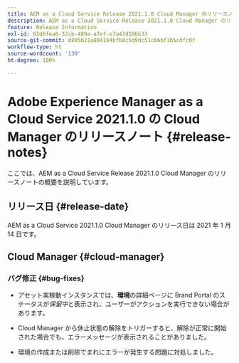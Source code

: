 ```yaml
---
title: AEM as a Cloud Service Release 2021.1.0 Cloud Manager のリリースノート
description: AEM as a Cloud Service Release 2021.1.0 Cloud Manager のリリースノート
feature: Release Information
exl-id: 62d6fea6-32cb-489a-a7ef-e7a43d186b33
source-git-commit: d895b21a804164bfb0c5d9dc51c66bf1b5cdfc0f
workflow-type: ht
source-wordcount: '130'
ht-degree: 100%

---
```


# Adobe Experience Manager as a Cloud Service 2021.1.0 の Cloud Manager のリリースノート {#release-notes}

ここでは、AEM as a Cloud Service Release 2021.1.0 Cloud Manager のリリースノートの概要を説明しています。

## リリース日 {#release-date}

AEM as a Cloud Service 2021.1.0 Cloud Manager のリリース日は 2021 年 1 月 14 日です。

## Cloud Manager {#cloud-manager}

### バグ修正  {#bug-fixes}

* アセット実稼動インスタンスでは、**環境**&#x200B;の詳細ページに Brand Portal のステータスが&#x200B;*保留中*&#x200B;と表示され、ユーザーがアクションを実行できない場合があります。

* Cloud Manager から休止状態の解除をトリガーすると、解除が正常に開始された場合でも、エラーメッセージが表示されることがありました。

* 環境の作成または削除でまれにエラーが発生する問題に対処しました。
